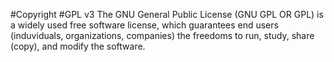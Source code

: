 #Copyright
#GPL v3
The GNU General Public License (GNU GPL OR GPL) is a widely used free software license, which guarantees end users (induviduals, organizations, companies) the freedoms to run, study, share (copy), and modify the software.